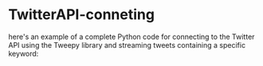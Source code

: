 # TwitterAPI-conneting
here's an example of a complete Python code for connecting to the Twitter API using the Tweepy library and streaming tweets containing a specific keyword:
